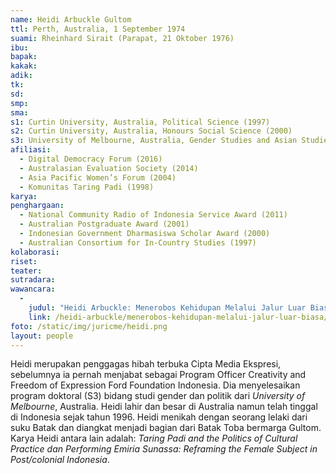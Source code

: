 ```yaml
---
name: Heidi Arbuckle Gultom
ttl: Perth, Australia, 1 September 1974
suami: Rheinhard Sirait (Parapat, 21 Oktober 1976)
ibu:
bapak:
kakak:
adik:
tk:
sd:
smp:
sma:
s1: Curtin University, Australia, Political Science (1997)
s2: Curtin University, Australia, Honours Social Science (2000)
s3: University of Melbourne, Australia, Gender Studies and Asian Studies (2012)
afiliasi:
  - Digital Democracy Forum (2016)
  - Australasian Evaluation Society (2014)
  - Asia Pacific Women’s Forum (2004)
  - Komunitas Taring Padi (1998)
karya:
penghargaan:
  - National Community Radio of Indonesia Service Award (2011)
  - Australian Postgraduate Award (2001)
  - Indonesian Government Dharmasiswa Scholar Award (2000)
  - Australian Consortium for In-Country Studies (1997)
kolaborasi:
riset:
teater:
sutradara:
wawancara:
  -
    judul: "Heidi Arbuckle: Menerobos Kehidupan Melalui Jalur Luar Biasa"
    link: /heidi-arbuckle/menerobos-kehidupan-melalui-jalur-luar-biasa/
foto: /static/img/juricme/heidi.png
layout: people
---
```


Heidi merupakan penggagas hibah terbuka Cipta Media Ekspresi, sebelumnya ia pernah menjabat sebagai Program Officer Creativity and Freedom of Expression Ford Foundation Indonesia. Dia menyelesaikan program doktoral (S3) bidang studi gender dan politik dari *University of Melbourne*, Australia. Heidi lahir dan besar di Australia namun telah tinggal di Indonesia sejak tahun 1996.  Heidi menikah dengan seorang lelaki dari suku Batak dan diangkat menjadi bagian dari Batak Toba bermarga Gultom. Karya Heidi antara lain adalah: *Taring Padi and the Politics of Cultural Practice dan Performing Emiria Sunassa: Reframing the Female Subject in Post/colonial Indonesia*.
